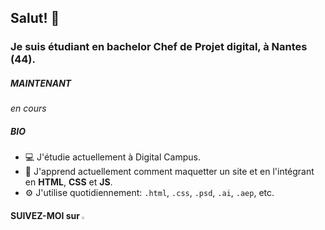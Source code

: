 ## Salut! 👋

### Je suis étudiant en bachelor Chef de Projet digital, à Nantes (44).

##### MAINTENANT

*en cours*

##### BIO
* 💻 J'étudie actuellement à Digital Campus.
* 🌱 J'apprend actuellement comment maquetter un site et en l'intégrant en **HTML**, **CSS** et **JS**.
* ⚙️ J'utilise quotidiennement: `.html`, `.css`, `.psd`, `.ai`, `.aep`, etc.


#### SUIVEZ-MOI sur [<img width="2.5%" src="https://www.flaticon.com/svg/static/icons/svg/174/174857.svg" />](https://www.linkedin.com/in/louis-milhes/)


